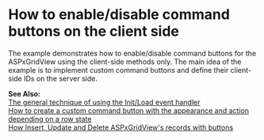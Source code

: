 # How to enable/disable command buttons on the client side


<p>The example demonstrates how to enable/disable command buttons for the ASPxGridView using the client-side methods only. The main idea of the example is to implement custom command buttons and define their client-side IDs on the server side.</p><p><strong>See Also:</strong><br />
<a href="https://www.devexpress.com/Support/Center/p/K18282">The general technique of using the Init/Load event handler</a><br />
<a href="https://www.devexpress.com/Support/Center/p/E1246">How to create a custom command button with the appearance and action depending on a row state</a><br />
<a href="https://www.devexpress.com/Support/Center/p/E1522">How Insert, Update and Delete ASPxGridView's records with buttons</a></p>

<br/>


